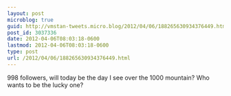 ```yaml
---
layout: post
microblog: true
guid: http://vmstan-tweets.micro.blog/2012/04/06/188265630934376449.html
post_id: 3037336
date: 2012-04-06T08:03:18-0600
lastmod: 2012-04-06T08:03:18-0600
type: post
url: /2012/04/06/188265630934376449.html
---
```

998 followers, will today be the day I see over the 1000 mountain? Who wants to be the lucky one?
